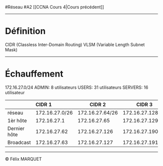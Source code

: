 #Réseau #A2 
[[CCNA Cours 4|Cours précédent]]

---
# Définition
CIDR (Classless Inter-Domain Routing)
VLSM (Variable Length Subnet Mask)

---
# Échauffement
172.16.27.0/24
	ADMIN: 8 utilisateurs
	USERS: 31 utilisateurs
	SERVERS: 16 utilisateur

|              | CIDR 1         | CIDR 2          | CIDR 3           | VLSM ADMIN     | VLSM USERS      | VLSM SERVERS    |
| :----------- | :------------- | --------------- | ---------------- | :------------- | --------------- | --------------- |
| réseau       | 172.16.27.0/26 | 172.16.27.64/26 | 172.16.27.128/26 | 172.16.27.0/28 | 172.16.27.16/26 | 172.16.27.80/27 |
| 1èr hôte     | 172.16.27.1    | 172.16.27.65    | 172.16.27.129    | 172.16.27.1    | 172.16.27.17    | 172.16.27.81    |
| Dernier hôte | 172.16.27.62   | 172.16.27.126   | 172.16.27.190    | 172.16.27.14   | 172.16.27.78    | 172.16.27.110   |
| Broadcast    | 172.16.27.63   | 172.16.27.127   | 172.16.27.191    | 172.16.27.15   | 172.16.27.79    | 172.16.27.111   |

---
&copy; Félix MARQUET